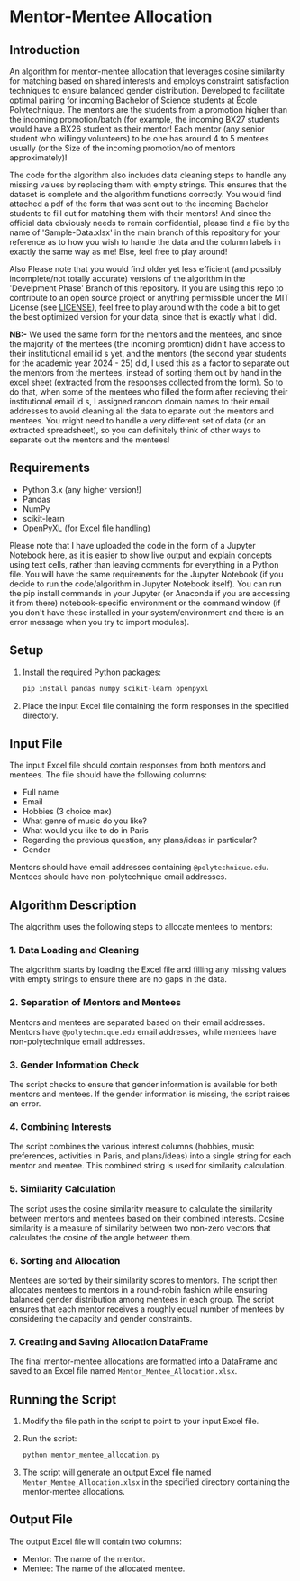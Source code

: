 # Mentor-Mentee Allocation

## Introduction

An algorithm for mentor-mentee allocation that leverages cosine similarity for matching based on shared interests and employs constraint satisfaction techniques to ensure balanced gender distribution. Developed to facilitate optimal pairing for incoming Bachelor of Science students at École Polytechnique. The mentors are the students from a promotion higher than the incoming promotion/batch (for example, the incoming BX27 students would have a BX26 student as their mentor! Each mentor (any senior student who willingy volunteers) to be one has around 4 to 5 mentees usually (or the Size of the incoming promotion/no of mentors approximately)! 

The code for the algorithm also includes data cleaning steps to handle any missing values by replacing them with empty strings. This ensures that the dataset is complete and the algorithm functions correctly.
You would find attached a pdf of the form that was sent out to the incoming Bachelor students to fill out for matching them with their mentors!
And since the official data obviously needs to remain confidential, please find a file by the name of 'Sample-Data.xlsx' in the main branch of this repository for your reference as to how you wish to handle the data and the column labels in exactly the same way as me! Else, feel free to play around!

Also Please note that you would find older yet less efficient (and possibly incomplete/not totally accurate) versions of the algorithm in the 'Develpment Phase' Branch of this repository. If you are using this repo to contribute to an open source project or anything permissible under the MIT License (see [LICENSE](https://github.com/JaiAnshSB26/Mentor-Mentee-Allocation-Algorithm/blob/main/LICENSE)), feel free to play around with the code a bit to get the best optimized version for your data, since that is exactly what I did.

**NB:-** We used the same form for the mentors and the mentees, and since the majority of the mentees (the incoming promtion) didn't have access to their institutional email id s yet, and the mentors (the second year students for the academic year 2024 - 25) did, I used this as a factor to separate out the mentors from the mentees, instead of sorting them out by hand in the excel sheet (extracted from the responses collected from the form). So to do that, when some of the mentees who filled the form after recieving their institutional email id s, I assigned random domain names to their email addresses to avoid cleaning all the data to eparate out the mentors and mentees. You might need to handle a very different set of data (or an extracted spreadsheet), so you can definitely think of other ways to separate out the mentors and the mentees!

## Requirements
- Python 3.x (any higher version!)
- Pandas
- NumPy
- scikit-learn
- OpenPyXL (for Excel file handling)

Please note that I have uploaded the code in the form of a Jupyter Notebook here, as it is easier to show live output and explain concepts using text cells, rather than leaving comments for everything in a Python file. You will have the same requirements for the Jupyter Notebook (if you decide to run the code/algorithm in Jupyter Notebook itself). You can run the pip install commands in your Jupyter (or Anaconda if you are accessing it from there) notebook-specific environment or the command window (if you don't have these installed in your system/environment and there is an error message when you try to import modules).

## Setup

1. Install the required Python packages:

    ```bash
    pip install pandas numpy scikit-learn openpyxl
    ```

2. Place the input Excel file containing the form responses in the specified directory.

## Input File

The input Excel file should contain responses from both mentors and mentees. The file should have the following columns:

- Full name
- Email
- Hobbies (3 choice max)
- What genre of music do you like?
- What would you like to do in Paris
- Regarding the previous question, any plans/ideas in particular?
- Gender

Mentors should have email addresses containing `@polytechnique.edu`. Mentees should have non-polytechnique email addresses.

## Algorithm Description

The algorithm uses the following steps to allocate mentees to mentors:

### 1. Data Loading and Cleaning

The algorithm starts by loading the Excel file and filling any missing values with empty strings to ensure there are no gaps in the data.

### 2. Separation of Mentors and Mentees

Mentors and mentees are separated based on their email addresses. Mentors have `@polytechnique.edu` email addresses, while mentees have non-polytechnique email addresses.

### 3. Gender Information Check

The script checks to ensure that gender information is available for both mentors and mentees. If the gender information is missing, the script raises an error.

### 4. Combining Interests

The script combines the various interest columns (hobbies, music preferences, activities in Paris, and plans/ideas) into a single string for each mentor and mentee. This combined string is used for similarity calculation.

### 5. Similarity Calculation

The script uses the cosine similarity measure to calculate the similarity between mentors and mentees based on their combined interests. Cosine similarity is a measure of similarity between two non-zero vectors that calculates the cosine of the angle between them.

### 6. Sorting and Allocation

Mentees are sorted by their similarity scores to mentors. The script then allocates mentees to mentors in a round-robin fashion while ensuring balanced gender distribution among mentees in each group. The script ensures that each mentor receives a roughly equal number of mentees by considering the capacity and gender constraints.

### 7. Creating and Saving Allocation DataFrame

The final mentor-mentee allocations are formatted into a DataFrame and saved to an Excel file named `Mentor_Mentee_Allocation.xlsx`.

## Running the Script

1. Modify the file path in the script to point to your input Excel file.
2. Run the script:

    ```bash
    python mentor_mentee_allocation.py
    ```

3. The script will generate an output Excel file named `Mentor_Mentee_Allocation.xlsx` in the specified directory containing the mentor-mentee allocations.

## Output File

The output Excel file will contain two columns:
- Mentor: The name of the mentor.
- Mentee: The name of the allocated mentee.
